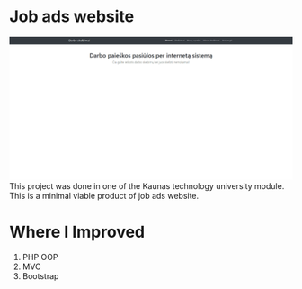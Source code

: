 # Job ads website
![github-large](readme.gif)
This project was done in one of the Kaunas technology university module. This is a minimal viable product of job ads website.

# Where I Improved

1. PHP OOP
2. MVC
3. Bootstrap
